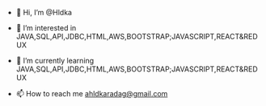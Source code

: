 - 👋 Hi, I’m @Hldka
- 👀 I’m interested in JAVA,SQL,API,JDBC,HTML,AWS,BOOTSTRAP;JAVASCRIPT,REACT&REDUX
- 🌱 I’m currently learning JAVA,SQL,API,JDBC,HTML,AWS,BOOTSTRAP;JAVASCRIPT,REACT&REDUX

- 📫 How to reach me ahldkaradag@gmail.com

<!---
Hldka/Hldka is a ✨ special ✨ repository because its `README.md` (this file) appears on your GitHub profile.
You can click the Preview link to take a look at your changes.
--->
